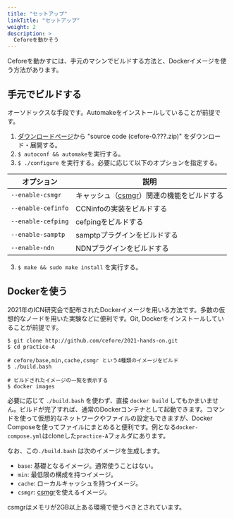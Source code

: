 ```yaml
---
title: "セットアップ"
linkTitle: "セットアップ"
weight: 2
description: >
  Ceforeを動かそう
---
```


Ceforeを動かすには、手元のマシンでビルドする方法と、Dockerイメージを使う方法があります。

## 手元でビルドする

オーソドックスな手段です。Automakeをインストールしていることが前提です。

1. [ダウンロードページ](https://cefore.net/download)から "source code (cefore-0.???.zip)" をダウンロード・展開する。
2. `$ autoconf && automake`を実行する。
3. `$ ./configure` を実行する。必要に応じて以下のオプションを指定する。

| オプション              | 説明                           |
| ------------------ | ---------------------------- |
| `--enable-csmgr`   | キャッシュ（[csmgr](#)）関連の機能をビルドする |
| `--enable-cefinfo` | CCNinfoの実装をビルドする             |
| `--enable-cefping` | cefpingをビルドする                |
| `--enable-samptp`  | samptpプラグインをビルドする            |
| `--enable-ndn`     | NDNプラグインをビルドする               |

3. `$ make && sudo make install` を実行する。

## Dockerを使う

2021年のICN研究会で配布されたDockerイメージを用いる方法です。多数の仮想的なノードを用いた実験などに便利です。Git, Dockerをインストールしていることが前提です。

```shell
$ git clone http://github.com/cefore/2021-hands-on.git
$ cd practice-A

# cefore/base,min,cache,csmgr という4種類のイメージをビルド
$ ./build.bash 

# ビルドされたイメージの一覧を表示する
$ docker images
```

必要に応じて `./build.bash` を使わず、直接 `docker build` してもかまいません。ビルドが完了すれば、通常のDockerコンテナとして起動できます。コマンドを使って仮想的なネットワークやファイルの設定もできますが、Docker Composeを使ってファイルにまとめると便利です。例となる`docker-compose.yml`はcloneした`practice-A`フォルダにあります。

なお、この`./build.bash` は次のイメージを生成します。

- `base`: 基礎となるイメージ。通常使うことはない。
- `min`: 最低限の構成を持つイメージ。
- `cache`: ローカルキャッシュを持つイメージ。
- `csmgr`: [csmgr](#)を使えるイメージ。

csmgrはメモリが2GB以上ある環境で使うべきとされています。
